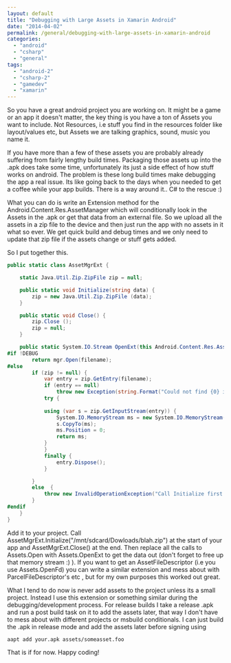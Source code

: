 ```yaml
---
layout: default
title: "Debugging with Large Assets in Xamarin Android"
date: "2014-04-02"
permalink: /general/debugging-with-large-assets-in-xamarin-android
categories: 
  - "android"
  - "csharp"
  - "general"
tags: 
  - "android-2"
  - "csharp-2"
  - "gamedev"
  - "xamarin"
---
```


So you have a great android project you are working on. It might be a game or an app it doesn't matter, the key thing is you have a ton of Assets you want to include. Not Resources, i.e stuff you find in the resources folder like layout/values etc, but Assets we are talking graphics, sound, music you name it.

If you have more than a few of these assets you are probably already suffering from fairly lengthy build times. Packaging those assets up into the .apk does take some time, unfortunately its just a side effect of how stuff works on android. The problem is these long build times make debugging the app a real issue. Its like going back to the days when you needed to get a coffee while your app builds. There is a way around it.. C# to the rescue :)

What you can do is write an Extension method for the Android.Content.Res.AssetManager which will conditionally look in the Assets in the .apk or get that data from an external file. So we upload all the assets in a zip file to the device and then just run the app with no assets in it what so ever. We get quick build and debug times and we only need to update that zip file if the assets change or stuff gets added.

So I put together this.

```csharp
public static class AssetMgrExt {

	static Java.Util.Zip.ZipFile zip = null;

	public static void Initialize(string data) {
		zip = new Java.Util.Zip.ZipFile (data);
	}

	public static void Close() {
		zip.Close ();
		zip = null;
	}

	public static System.IO.Stream OpenExt(this Android.Content.Res.AssetManager mgr, string filename) {
#if !DEBUG
		return mgr.Open(filename);
#else
		if (zip != null) {
			var entry = zip.GetEntry(filename);
			if (entry == null)
				throw new Exception(string.Format("Could not find {0} in external zip", filename));
			try {
			
			using (var s = zip.GetInputStream(entry)) {
				System.IO.MemoryStream ms = new System.IO.MemoryStream();
				s.CopyTo(ms);
				ms.Position = 0;
				return ms;
			}
			}
			finally {
				entry.Dispose();
			}

		}
		else  {
			throw new InvalidOperationException("Call Initialize first!!");
		}
#endif
	}
}

```

Add it to your project. Call AssetMgrExt.Initialize("/mnt/sdcard/Dowloads/blah.zip") at the start of your app and AssetMgrExt.Close() at the end. Then replace all the calls to Assets.Open with Assets.OpenExt to get the data out (don't forget to free up that memory stream :) ). If you want to get an AssetFileDescriptor (i.e you use Assets.OpenFd) you can write a similar extension and mess about with ParcelFileDescriptor's etc , but for my own purposes this worked out great.

What I tend to do now is never add assets to the project unless its a small project. Instead I use this extension or something similar during the debugging/development process. For release builds I take a release .apk and run a post build task on it to add the assets later, that way I don't have to mess about with different projects or msbuild conditionals. I can just build the .apk in release mode and add the assets later before signing using

```
aapt add your.apk assets/someasset.foo
```

That is if for now. Happy coding!
